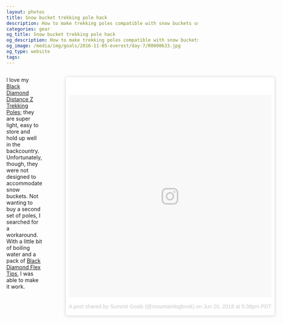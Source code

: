 ```yaml
---
layout: photos
title: Snow bucket trekking pole hack
description: How to make trekking poles compatible with snow buckets using boiling water
categories: gear
og_title: Snow bucket trekking pole hack
og_description: How to make trekking poles compatible with snow buckets using boiling water
og_image: /media/img/goals/2016-11-05-everest/day-7/R0000633.jpg
og_type: website
tags:
---
```


<div class="row">
	<div class="medium-10 medium-centered columns">
		<p>I love my <a href="https://amzn.to/2MInqrl">Black Diamond Distance Z Trekking Poles</a>; they are super light, easy to store and hold up well in the backcountry. Unfortunately, though, they were not designed to accommodate snow buckets. Not wanting to buy a second set of poles, I searched for a workaround. With a little bit of boiling water and a pack of <a href="https://amzn.to/2JSPlqx">Black Diamond Flex Tips</a>, I was able to make it work.</p>
		<figure>
			<blockquote class="instagram-media" data-instgrm-permalink="https://www.instagram.com/p/BkRE7BJh4kI/" data-instgrm-version="8" style=" background:#FFF; border:0; border-radius:3px; box-shadow:0 0 1px 0 rgba(0,0,0,0.5),0 1px 10px 0 rgba(0,0,0,0.15); margin: 1px; max-width:658px; padding:0; width:99.375%; width:-webkit-calc(100% - 2px); width:calc(100% - 2px);"><div style="padding:8px;"> <div style=" background:#F8F8F8; line-height:0; margin-top:40px; padding:50.0% 0; text-align:center; width:100%;"> <div style=" background:url(data:image/png;base64,iVBORw0KGgoAAAANSUhEUgAAACwAAAAsCAMAAAApWqozAAAABGdBTUEAALGPC/xhBQAAAAFzUkdCAK7OHOkAAAAMUExURczMzPf399fX1+bm5mzY9AMAAADiSURBVDjLvZXbEsMgCES5/P8/t9FuRVCRmU73JWlzosgSIIZURCjo/ad+EQJJB4Hv8BFt+IDpQoCx1wjOSBFhh2XssxEIYn3ulI/6MNReE07UIWJEv8UEOWDS88LY97kqyTliJKKtuYBbruAyVh5wOHiXmpi5we58Ek028czwyuQdLKPG1Bkb4NnM+VeAnfHqn1k4+GPT6uGQcvu2h2OVuIf/gWUFyy8OWEpdyZSa3aVCqpVoVvzZZ2VTnn2wU8qzVjDDetO90GSy9mVLqtgYSy231MxrY6I2gGqjrTY0L8fxCxfCBbhWrsYYAAAAAElFTkSuQmCC); display:block; height:44px; margin:0 auto -44px; position:relative; top:-22px; width:44px;"></div></div><p style=" color:#c9c8cd; font-family:Arial,sans-serif; font-size:14px; line-height:17px; margin-bottom:0; margin-top:8px; overflow:hidden; padding:8px 0 7px; text-align:center; text-overflow:ellipsis; white-space:nowrap;"><a href="https://www.instagram.com/p/BkRE7BJh4kI/" style=" color:#c9c8cd; font-family:Arial,sans-serif; font-size:14px; font-style:normal; font-weight:normal; line-height:17px; text-decoration:none;" target="_blank">A post shared by Summit Goals (@mountainlogbook)</a> on <time style=" font-family:Arial,sans-serif; font-size:14px; line-height:17px;" datetime="2018-06-21T00:38:33+00:00">Jun 20, 2018 at 5:38pm PDT</time></p></div></blockquote> <script async defer src="//www.instagram.com/embed.js"></script>
		</figure>
	</div>
</div>